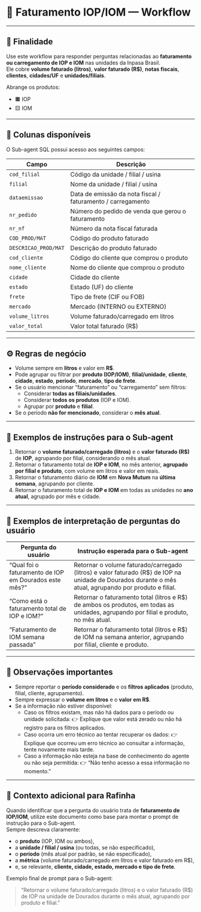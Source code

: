 # 📘 Faturamento IOP/IOM — Workflow

---

## 🧭 Finalidade
Use este workflow para responder perguntas relacionadas ao **faturamento ou carregamento de IOP e IOM** nas unidades da Inpasa Brasil.  
Ele cobre **volume faturado (litros)**, **valor faturado (R$)**, **notas fiscais**, **clientes**, **cidades/UF** e **unidades/filiais**.

Abrange os produtos:
- 🟧 IOP  
- 🟨 IOM  

---

## 🧱 Colunas disponíveis
O Sub-agent SQL possui acesso aos seguintes campos:

| Campo | Descrição |
|--------|------------|
| `cod_filial` | Código da unidade / filial / usina |
| `filial` | Nome da unidade / filial / usina |
| `dataemissao` | Data de emissão da nota fiscal / faturamento / carregamento |
| `nr_pedido` | Número do pedido de venda que gerou o faturamento |
| `nr_nf` | Número da nota fiscal faturada |
| `COD_PROD/MAT` | Código do produto faturado |
| `DESCRICAO_PROD/MAT` | Descrição do produto faturado |
| `cod_cliente` | Código do cliente que comprou o produto |
| `nome_cliente` | Nome do cliente que comprou o produto |
| `cidade` | Cidade do cliente |
| `estado` | Estado (UF) do cliente |
| `frete` | Tipo de frete (CIF ou FOB) |
| `mercado` | Mercado (INTERNO ou EXTERNO) |
| `volume_litros` | Volume faturado/carregado em litros |
| `valor_total` | Valor total faturado (R$) |

---

## ⚙️ Regras de negócio
- Volume sempre em **litros** e valor em **R$**.  
- Pode agrupar ou filtrar por **produto (IOP/IOM)**, **filial/unidade**, **cliente**, **cidade**, **estado**, **período**, **mercado**, **tipo de frete**.  
- Se o usuário mencionar “faturamento” ou “carregamento” sem filtros:
  - Considerar **todas as filiais/unidades**.  
  - Considerar **todos os produtos** (IOP e IOM).  
  - Agrupar por **produto** e **filial**.  
- Se o período **não for mencionado**, considerar o **mês atual**.  

---

## 🧩 Exemplos de instruções para o Sub-agent

1. Retornar o **volume faturado/carregado (litros)** e o **valor faturado (R$)** de **IOP**, agrupando por filial, considerando o mês atual.  
2. Retornar o faturamento total de **IOP e IOM**, no mês anterior, **agrupado por filial e produto**, com volume em litros e valor em reais.  
3. Retornar o faturamento diário de **IOM** em **Nova Mutum** na **última semana**, agrupando por cliente.  
4. Retornar o faturamento total de **IOP e IOM** em todas as unidades no **ano atual**, agrupado por mês e cidade.

---

## 🧮 Exemplos de interpretação de perguntas do usuário

| Pergunta do usuário | Instrução esperada para o Sub-agent |
|----------------------|-------------------------------------|
| “Qual foi o faturamento de IOP em Dourados este mês?” | Retornar o volume faturado/carregado (litros) e valor faturado (R$) de IOP na unidade de Dourados durante o mês atual, agrupando por produto e filial. |
| “Como está o faturamento total de IOP e IOM?” | Retornar o faturamento total (litros e R$) de ambos os produtos, em todas as unidades, agrupando por filial e produto, no mês atual. |
| “Faturamento de IOM semana passada” | Retornar o faturamento total (litros e R$) de IOM na semana anterior, agrupando por filial, cliente e produto. |

---

## 📌 Observações importantes
- Sempre reportar o **período considerado** e os **filtros aplicados** (produto, filial, cliente, agrupamento).  
- Sempre expressar o **volume em litros** e o **valor em R$**.  
- Se a informação não estiver disponível:
  - Caso os filtros existam, mas não há dados para o período ou unidade solicitada:
    👉 Explique que valor está zerado ou não há registro para os filtros aplicados.
  - Caso ocorra um erro técnico ao tentar recuperar os dados:
    👉 Explique que ocorreu um erro técnico ao consultar a informação, tente novamente mais tarde.
  - Caso a informação não esteja na base de conhecimento do agente ou não seja permitida:
    👉 “Não tenho acesso a essa informação no momento.” 

---

## 🧠 Contexto adicional para Rafinha
Quando identificar que a pergunta do usuário trata de **faturamento de IOP/IOM**, utilize este documento como base para montar o prompt de instrução para o Sub-agent.  
Sempre descreva claramente:
- o **produto** (IOP, IOM ou ambos),  
- a **unidade / filial / usina** (ou todas, se não especificado),  
- o **período** (mês atual por padrão, se não especificado),  
- a **métrica** (volume faturado/carregado em litros e valor faturado em R$),  
- e, se relevante, **cliente, cidade, estado, mercado e tipo de frete**.  

Exemplo final de prompt para o Sub-agent:  
> “Retornar o volume faturado/carregado (litros) e o valor faturado (R$) de IOP na unidade de Dourados durante o mês atual, agrupando por produto e filial.”
